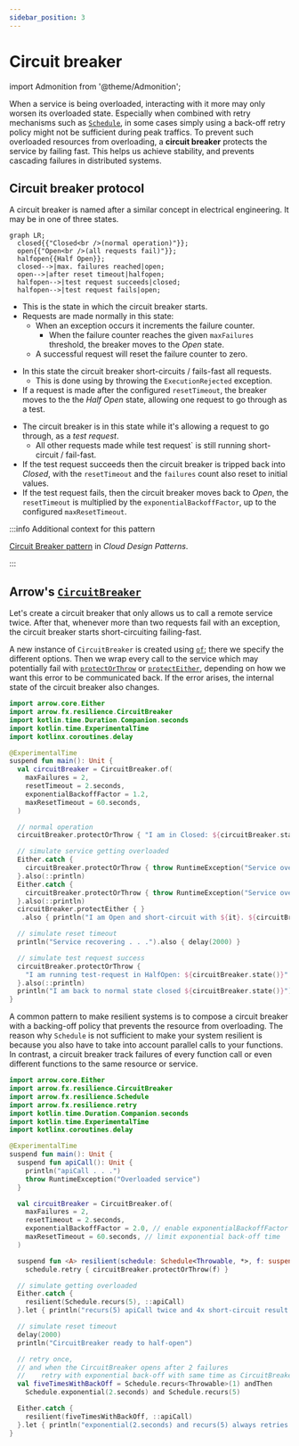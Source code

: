 ```yaml
---
sidebar_position: 3
---
```


# Circuit breaker

import Admonition from '@theme/Admonition';

<!--- TEST_NAME CircuitBreaker -->

When a service is being overloaded, interacting with it more may only worsen its
overloaded state. Especially when combined with retry mechanisms such as [`Schedule`](../retry-and-repeat/),
in some cases simply using a back-off retry policy might not be sufficient 
during peak traffics. To prevent such overloaded resources from overloading, 
a **circuit breaker** protects the service by failing fast. This helps us 
achieve stability, and prevents cascading failures in distributed systems.

## Circuit breaker protocol

A circuit breaker is named after a similar concept in electrical engineering.
It may be in one of three states.

```mermaid
graph LR;
  closed{{"Closed<br />(normal operation)"}};
  open{{"Open<br />(all requests fail)"}};
  halfopen{{Half Open}};
  closed-->|max. failures reached|open;
  open-->|after reset timeout|halfopen;
  halfopen-->|test request succeeds|closed;
  halfopen-->|test request fails|open;
```

<Admonition type="note" icon="🔀" title="Closed">

- This is the state in which the circuit breaker starts.
- Requests are made normally in this state:
  - When an exception occurs it increments the failure counter.
    - When the failure counter reaches the given `maxFailures` threshold, 
      the breaker moves to the _Open_ state.
  - A successful request will reset the failure counter to zero.

</Admonition>

<Admonition type="note" icon="⏹️" title="Open">

- In this state the circuit breaker short-circuits / fails-fast all requests.
  - This is done using by throwing the `ExecutionRejected` exception.
- If a request is made after the configured `resetTimeout`, 
  the breaker moves to the the _Half Open_ state,
  allowing one request to go through as a test.

</Admonition>

<Admonition type="note" icon="⤴️" title="Half Open">

- The circuit breaker is in this state while it's allowing a request to go through, as a _test request_.
  - All other requests made while test request` is still running short-circuit / fail-fast.
- If the test request succeeds then the circuit breaker is tripped back into _Closed_,
  with the `resetTimeout` and the `failures` count also reset to initial values.
- If the test request fails, then the circuit breaker moves back to _Open_, 
  the `resetTimeout` is multiplied by the `exponentialBackoffFactor`, 
  up to the configured `maxResetTimeout`.

</Admonition>

:::info Additional context for this pattern

[Circuit Breaker pattern](https://learn.microsoft.com/en-us/azure/architecture/patterns/circuit-breaker)
in _Cloud Design Patterns_.

:::

## Arrow's [`CircuitBreaker`](https://arrow-kt.github.io/arrow/arrow-fx-resilience/arrow.fx.resilience/-circuit-breaker/index.html)

Let's create a circuit breaker that only allows us to call a remote service twice.
After that, whenever more than two requests fail with an exception, 
the circuit breaker starts short-circuiting failing-fast.

A new instance of `CircuitBreaker` is created using [`of`](https://arrow-kt.github.io/arrow/arrow-fx-resilience/arrow.fx.resilience/-circuit-breaker/-companion/of.html); there we specify
the different options. Then we wrap every call to the service which may
potentially fail with [`protectOrThrow`](https://arrow-kt.github.io/arrow/arrow-fx-resilience/arrow.fx.resilience/-circuit-breaker/protect-or-throw.html) or [`protectEither`](https://arrow-kt.github.io/arrow/arrow-fx-resilience/arrow.fx.resilience/-circuit-breaker/protect-either.html), depending on how we
want this error to be communicated back. If the error arises, the internal state
of the circuit breaker also changes.

```kotlin
import arrow.core.Either
import arrow.fx.resilience.CircuitBreaker
import kotlin.time.Duration.Companion.seconds
import kotlin.time.ExperimentalTime
import kotlinx.coroutines.delay

@ExperimentalTime
suspend fun main(): Unit {
  val circuitBreaker = CircuitBreaker.of(
    maxFailures = 2,
    resetTimeout = 2.seconds,
    exponentialBackoffFactor = 1.2,
    maxResetTimeout = 60.seconds,
  )

  // normal operation
  circuitBreaker.protectOrThrow { "I am in Closed: ${circuitBreaker.state()}" }.also(::println)

  // simulate service getting overloaded
  Either.catch { 
    circuitBreaker.protectOrThrow { throw RuntimeException("Service overloaded") }
  }.also(::println)
  Either.catch {
    circuitBreaker.protectOrThrow { throw RuntimeException("Service overloaded") }
  }.also(::println)
  circuitBreaker.protectEither { }
   .also { println("I am Open and short-circuit with ${it}. ${circuitBreaker.state()}") }

  // simulate reset timeout
  println("Service recovering . . .").also { delay(2000) }

  // simulate test request success
  circuitBreaker.protectOrThrow { 
    "I am running test-request in HalfOpen: ${circuitBreaker.state()}" 
  }.also(::println)
  println("I am back to normal state closed ${circuitBreaker.state()}")
}
```
<!--- KNIT example-circuitbreaker-01.kt -->

A common pattern to make resilient systems is to compose a circuit breaker with 
a backing-off policy that prevents the resource from overloading. The reason
why `Schedule` is not sufficient to make your system resilient is because you 
also have to take into account parallel calls to your functions.
In contrast, a circuit breaker track failures of every function call or 
even different functions to the same resource or service.

```kotlin
import arrow.core.Either
import arrow.fx.resilience.CircuitBreaker
import arrow.fx.resilience.Schedule
import arrow.fx.resilience.retry
import kotlin.time.Duration.Companion.seconds
import kotlin.time.ExperimentalTime
import kotlinx.coroutines.delay

@ExperimentalTime
suspend fun main(): Unit {
  suspend fun apiCall(): Unit {
    println("apiCall . . .")
    throw RuntimeException("Overloaded service")
  }

  val circuitBreaker = CircuitBreaker.of(
    maxFailures = 2,
    resetTimeout = 2.seconds,
    exponentialBackoffFactor = 2.0, // enable exponentialBackoffFactor
    maxResetTimeout = 60.seconds, // limit exponential back-off time
  )

  suspend fun <A> resilient(schedule: Schedule<Throwable, *>, f: suspend () -> A): A =
    schedule.retry { circuitBreaker.protectOrThrow(f) }

  // simulate getting overloaded
  Either.catch {
    resilient(Schedule.recurs(5), ::apiCall)
  }.let { println("recurs(5) apiCall twice and 4x short-circuit result from CircuitBreaker: $it") }

  // simulate reset timeout
  delay(2000)
  println("CircuitBreaker ready to half-open")

  // retry once,
  // and when the CircuitBreaker opens after 2 failures
  //    retry with exponential back-off with same time as CircuitBreaker's resetTimeout
  val fiveTimesWithBackOff = Schedule.recurs<Throwable>(1) andThen
    Schedule.exponential(2.seconds) and Schedule.recurs(5)

  Either.catch {
    resilient(fiveTimesWithBackOff, ::apiCall)
  }.let { println("exponential(2.seconds) and recurs(5) always retries with actual apiCall: $it") }
}
```
<!--- KNIT example-circuitbreaker-02.kt -->

